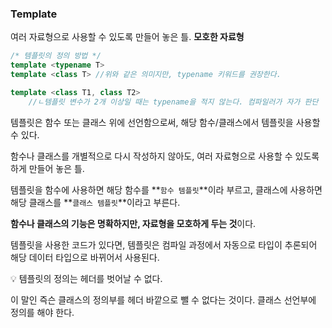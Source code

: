 ### Template

여러 자료형으로 사용할 수 있도록 만들어 놓은 틀. **모호한 자료형**

```cpp
/* 템플릿의 정의 방법 */
template <typename T>
template <class T> //위와 같은 의미지만, typename 키워드를 권장한다.

template <class T1, class T2> 
	//ㄴ템플릿 변수가 2개 이상일 때는 typename을 적지 않는다. 컴파일러가 자가 판단
```

템플릿은 함수 또는 클래스 위에 선언함으로써, 해당 함수/클래스에서 템플릿을 사용할 수 있다.

함수나 클래스를 개별적으로 다시 작성하지 않아도, 여러 자료형으로 사용할 수 있도록 하게 만들어 놓은 틀.

템플릿을 함수에 사용하면 해당 함수를 **`함수 템플릿`**이라 부르고, 클래스에 사용하면 해당 클래스를 **`클래스 템플릿`**이라고 부른다.

**함수나 클래스의 기능은 명확하지만, 자료형을 모호하게 두는 것**이다.

템플릿을 사용한 코드가 있다면, 템플릿은 컴파일 과정에서 자동으로 타입이 추론되어 해당 데이터 타입으로 바뀌어서 사용된다.

<aside>
💡 템플릿의 정의는 헤더를 벗어날 수 없다.

</aside>

이 말인 즉슨 클래스의 정의부를 헤더 바깥으로 뺄 수 없다는 것이다. 클래스 선언부에 정의를 해야 한다.